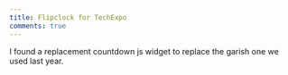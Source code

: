 ```yaml
---
title: Flipclock for TechExpo
comments: true
---
```


<script
			  src="https://code.jquery.com/jquery-1.12.4.min.js"
			  integrity="sha256-ZosEbRLbNQzLpnKIkEdrPv7lOy9C27hHQ+Xp8a4MxAQ="
			  crossorigin="anonymous"></script>
<link rel="stylesheet" href="/~kds38/assets/css/flipclock.css">
<script src="/~kds38/assets/js/flipclock.min.js"></script>

I found a replacement countdown js widget to replace the garish one we used last year.

<div class="clock" markdown="1"></div>

<script type="text/javascript">
  var today = new Date();
  var t2 = new Date(2017, 03, 07, 9, 0, 0, 0);
  var dif = t2.getTime() - today.getTime();

  var Seconds_from_T1_to_T2 = dif / 1000;
  var Seconds_Between_Dates = Math.round(Seconds_from_T1_to_T2);
	var clock = $('.clock').FlipClock(Seconds_Between_Dates, {
		clockFace: 'DailyCounter',
		countdown: true
	});
</script>

